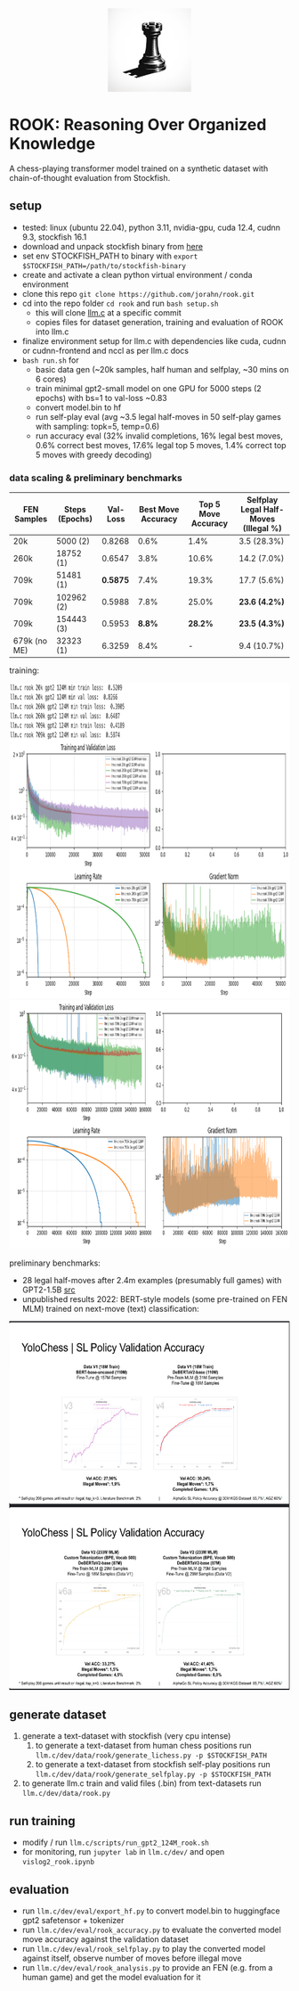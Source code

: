 <div align="center"><img src="logo.png" width="150" height="150"></div>

# ROOK: Reasoning Over Organized Knowledge

A chess-playing transformer model trained on a synthetic dataset with chain-of-thought evaluation from Stockfish.

## setup
- tested: linux (ubuntu 22.04), python 3.11, nvidia-gpu, cuda 12.4, cudnn 9.3, stockfish 16.1
- download and unpack stockfish binary from [here](https://github.com/official-stockfish/Stockfish)
- set env STOCKFISH_PATH to binary with `export $STOCKFISH_PATH=/path/to/stockfish-binary`
- create and activate a clean python virtual environment / conda environment
- clone this repo `git clone https://github.com/jorahn/rook.git`
- cd into the repo folder `cd rook` and run `bash setup.sh`
  - this will clone [llm.c](https://github.com/karpathy/llm.c) at a specific commit
  - copies files for dataset generation, training and evaluation of ROOK into llm.c
- finalize environment setup for llm.c with dependencies like cuda, cudnn or cudnn-frontend and nccl as per llm.c docs
- `bash run.sh` for 
  - basic data gen (~20k samples, half human and selfplay, ~30 mins on 6 cores)
  - train minimal gpt2-small model on one GPU for 5000 steps (2 epochs) with bs=1 to val-loss ~0.83
  - convert model.bin to hf
  - run self-play eval (avg ~3.5 legal half-moves in 50 self-play games with sampling: topk=5, temp=0.6)
  - run accuracy eval (32% invalid completions, 16% legal best moves, 0.6% correct best moves, 17.6% legal top 5 moves, 1.4% correct top 5 moves with greedy decoding)

### data scaling & preliminary benchmarks

|  FEN Samples | Steps (Epochs) | Val-Loss | Best Move Accuracy | Top 5 Move Accuracy | Selfplay Legal Half-Moves (Illegal %) |
|--------------|----------------|----------|--------------------|---------------------|---------------------------------------|
|         20k  |    5000 (2)    |  0.8268  |       0.6%         |        1.4%         |            3.5 (28.3%)                |
|        260k  |   18752 (1)    |  0.6547  |       3.8%         |       10.6%         |           14.2 (7.0%)                 |
|        709k  |   51481 (1)    |**0.5875**|       7.4%         |       19.3%         |           17.7 (5.6%)                 |
|        709k  |  102962 (2)    |  0.5988  |       7.8%         |       25.0%         |         **23.6 (4.2%)**               |
|        709k  |  154443 (3)    |  0.5953  |     **8.8%**       |     **28.2%**       |         **23.5 (4.3%)**               |
| 679k (no ME) |   32323 (1)    |  6.3259  |       8.4%         |         -           |            9.4 (10.7%)                |

training:  
<div align="center"><img src="train.jpg" width="940" height="566"></div>

<div align="center"><img src="train_2e3e.png" width="940" height="447"></div>


preliminary benchmarks: 
- 28 legal half-moves after 2.4m examples (presumably full games) with GPT2-1.5B [src](https://x.com/theshawwn/status/1212619327347871744)  
- unpublished results 2022: BERT-style models (some pre-trained on FEN MLM) trained on next-move (text) classification:
<div align="center"><img src="yolo.jpg" width="585" height="662"></div>


## generate dataset
1. generate a text-dataset with stockfish (very cpu intense)
   1. to generate a text-dataset from human chess positions run `llm.c/dev/data/rook/generate_lichess.py -p $STOCKFISH_PATH`
   2. to generate a text-dataset from stockfish self-play positions run `llm.c/dev/data/rook/generate_selfplay.py -p $STOCKFISH_PATH`
3. to generate llm.c train and valid files (.bin) from text-datasets run `llm.c/dev/data/rook.py`

## run training
- modify / run `llm.c/scripts/run_gpt2_124M_rook.sh`
- for monitoring, run `jupyter lab` in `llm.c/dev/` and open `vislog2_rook.ipynb`

## evaluation
- run `llm.c/dev/eval/export_hf.py` to convert model.bin to huggingface gpt2 safetensor + tokenizer
- run `llm.c/dev/eval/rook_accuracy.py` to evaluate the converted model move accuracy against the validation dataset
- run `llm.c/dev/eval/rook_selfplay.py` to play the converted model against itself, observe number of moves before illegal move
- run `llm.c/dev/eval/rook_analysis.py` to provide an FEN (e.g. from a human game) and get the model evaluation for it
